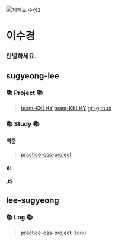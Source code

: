 ![제페토 수정2](https://user-images.githubusercontent.com/101383749/174117332-810981a6-0f38-4c6d-b923-47f604684c99.jpg)
# 이수경
 ### 안녕하세요.
 
## sugyeong-lee

### 📚 Project 📚
> [team-KKLHY](https://github.com/sugyeong-lee/team-KKLHY.git)
> [team-KKLHY](https://github.com/sugyeong-lee/team-KKLHY.git)
> [git-github](https://github.com/sugyeong-lee/git-github.git)

### 📚 Study 📚
#### 백준
> [practice-oss-project](https://github.com/sugyeong-lee/practice-oss-project.git)  
#### AI

#### JS

## lee-sugyeong

### 📚 Log 📚
> [practice-oss-project](https://github.com/sugyeong-lee/practice-oss-project.git)    (fork)
